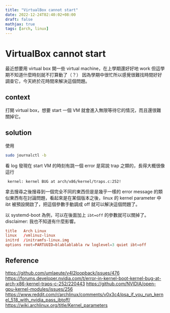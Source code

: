```yaml
---
title: "VirtualBox cannot start"
date: 2022-12-24T02:40:02+08:00
draft: false
mathjax: true
tags: [arch, linux]
---
```


# VirtualBox cannot start

最近想要用 virtual box 開一些 virtual machine，在上學期還好好地 work 但這學期不知道什麼時刻就不打算動了（？）
因為學期中很忙所以感覺很難找時間好好調查它，今天終於花時間來解決這個問題。

## context
打開 virtual box，想要 start 一個 VM 就會進入無限等待它的情況，而且還很難關掉它。

## solution
使用

```bash
sudo journalctl -b
```

看 log 發現在 start VM 的時刻有跳一個 error 是寫說 trap 之類的，長得大概很像這行

```
 kernel: kernel BUG at arch/x86/kernel/traps.c:252!
```

拿去搜尋之後搜尋到一個完全不同的東西但是是幾乎一樣的 error message 的類似東西有在討論問題，看起來是在某個版本之後，linux 的 kernel parameter 中 ibt 被預設開啟了，把這個參數手動調成 off 就可以解決這個問題了。

以 systemd-boot 為例，可以在後面加上 `ibt=off` 的參數就可以關掉了。disclaimer: 我也不知道有什麼影響。

```conf
title   Arch Linux
linux   /vmlinuz-linux
initrd  /initramfs-linux.img
options root=PARTUUID=blablablabla rw loglevel=3 quiet ibt=off
```

## Reference

https://github.com/umlaeute/v4l2loopback/issues/476
https://forums.developer.nvidia.com/t/error-in-kernel-boot-kernel-bug-at-arch-x86-kernel-traps-c-252/220443
https://github.com/NVIDIA/open-gpu-kernel-modules/issues/256
https://www.reddit.com/r/archlinux/comments/v0x3c4/psa_if_you_run_kernel_518_with_nvidia_pass_ibtoff/
https://wiki.archlinux.org/title/Kernel_parameters
